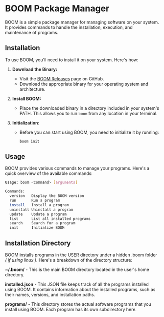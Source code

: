 # BOOM Package Manager

BOOM is a simple package manager for managing software on your system. It provides commands to handle the installation, execution, and maintenance of programs.

## Installation

To use BOOM, you'll need to install it on your system. Here's how:

1. **Download the Binary:**
   - Visit the [BOOM Releases](https://github.com/jooapa/boom/releases) page on GitHub.
   - Download the appropriate binary for your operating system and architecture.

2. **Install BOOM:**
   - Place the downloaded binary in a directory included in your system's PATH. This allows you to run `boom` from any location in your terminal.

3. **Initialization:**
   - Before you can start using BOOM, you need to initialize it by running:
     ```bash
     boom init
     ```

## Usage

BOOM provides various commands to manage your programs. Here's a quick overview of the available commands:

```bash
Usage: boom <command> [arguments]

Commands:
  version   Display the BOOM version
  run       Run a program
  install   Install a program
  uninstall Uninstall a program
  update    Update a program
  list      List all installed programs
  search    Search for a program
  init      Initialize BOOM

```
## Installation Directory

BOOM installs programs in the USER directory under a hidden .boom folder *( if using linux )*. Here's a breakdown of the directory structure:

**~/.boom/** - This is the main BOOM directory located in the user's home directory.

**installed.json** - This JSON file keeps track of all the programs installed using BOOM. It contains information about the installed programs, such as their names, versions, and installation paths.

**programs/** - This directory stores the actual software programs that you install using BOOM. Each program has its own subdirectory here.